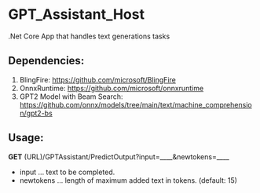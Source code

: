 # GPT_Assistant_Host

.Net Core App that handles text generations tasks

## Dependencies:
1. BlingFire: https://github.com/microsoft/BlingFire
2. OnnxRuntime: https://github.com/microsoft/onnxruntime
3. GPT2 Model with Beam Search: https://github.com/onnx/models/tree/main/text/machine_comprehension/gpt2-bs

## Usage:

__GET__ (URL)/GPTAssistant/PredictOutput?input=\_\_\_\_&newtokens=\_\_\_\_
- input ... text to be completed.
- newtokens ... length of maximum added text in tokens. (default: 15)
   
